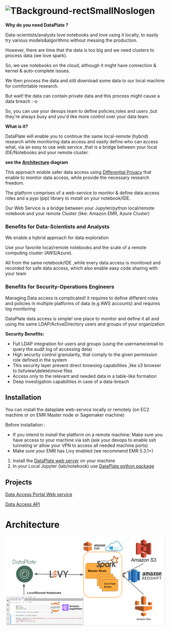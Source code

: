 ![TBackground-rectSmallNoslogen](https://user-images.githubusercontent.com/69418989/102619767-a1523400-4145-11eb-8855-2c292daf16b2.png)
========================

**Why do you need DataPlate ?**

Data-scientists/analysts love notebooks and love using it locally, to easily try various models&algorithms without messing the production.

However, there are time that the data is too big and we need clusters to process data (we love spark).

So, we use notebooks on the cloud, although it might have connection & kernel & auto-complete issues.

We then process the data and still download some data to our local machine for comfortable research.

But wait! the data can contain private data and this process might cause a data breach :-o
 
So, you can use your devops team to define policies,roles and users ,but they're always busy and you'd like more control over your data team.

 
**What is it?**

DataPlate will enable you to continue the same local-remote (hybrid) research while monitoring data access and easily define who can access what, via an easy to use web service ,that is a bridge between your local IDE/Notebooks and your remote cluster.

**see the [Architecture](#Architecture) diagram**

This approach enable safer data access using [Differential Privacy](https://en.wikipedia.org/wiki/Differential_privacy) that enable to monitor data access, while provide the necessary research freedom.

The platform comprises of a web-service to monitor & define data access roles and a pypi (pip) library to install on your notebook/IDE.

Our Web Service is a bridge between your Jupyter/python local/remote notebook and your remote Cluster (like: Amazon EMR, Azure Cluster)

### Benefits for Data-Scientists and Analysts

We enable a hybrid approach for data exploration 

Use your favorite local/remote notebooks and the scale of a remote computing cluster (AWS/Azure).

All from the same notebook/IDE ,while every data access is monitored and recorded for safe data access, which also enable easy code sharing with your team

### Benefits for Security-Operations Engineers

Managing Data access is complicated! it requires to define different roles and policies in multiple platforms of data (e.g AWS accounts) and requires log monitoring

DataPlate data access is simple! one place to monitor and define it all and using the same LDAP/ActiveDirectory users and groups of your organization

**Security Benefits:**

* Full LDAP integration for users and groups (using the username/email to query the audit log of accessing data)
* High security control granularity, that comply to the given permission role defined in the system
* This security layer prevent direct browsing capabilities ,like s3 browser to list\view\delete\move files
* Access only to the relevant and needed data in a table-like formation
* Deep investigation capabilities in case of a data-breach

## Installation

You can install the dataplate web-service locally or remotely (on EC2 machine or on EMR Master node or Sagemaker machine)

Before installation :

* If you intend to install the platform on a remote machine: Make sure you have access to your machine via ssh (ask your devops to enable ssh tunneling or allow your VPN to access all needed machine ports)
* Make sure your EMR has Livy enabled (we recommend EMR 5.3.1+)

1. Install the [DataPlate web server](webapp/README.md) on your machine
2. In your Local Jupyter (lab/notebook) use [DataPlate python package](api/README.md)

## Projects

[Data Access Portal Web service](webapp/README.md)   

[Data Access API](api/README.md)   

# Architecture
![alt text](./webapp/dataaccess/static/img/DataplateArch_v2.png?raw=true)